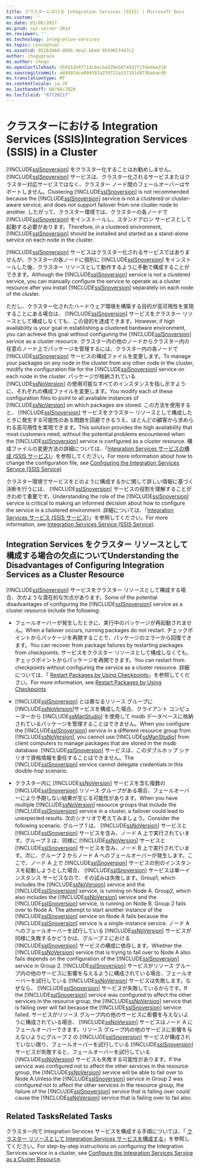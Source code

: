 ```yaml
---
title: クラスターにおける Integration Services (SSIS) | Microsoft Docs
ms.custom: ''
ms.date: 03/06/2017
ms.prod: sql-server-2014
ms.reviewer: ''
ms.technology: integration-services
ms.topic: conceptual
ms.assetid: 0216266d-d866-4ea2-bbeb-955965f4d7c2
author: chugugrace
ms.author: chugu
ms.openlocfilehash: 450553e97713c0acba329e5874932f1fdedee310
ms.sourcegitcommit: ad4d92dce894592a259721a1571b1d8736abacdb
ms.translationtype: MT
ms.contentlocale: ja-JP
ms.lasthandoff: 08/04/2020
ms.locfileid: "87720217"
---
```

# <a name="integration-services-ssis-in-a-cluster"></a><span data-ttu-id="fe8d7-102">クラスターにおける Integration Services (SSIS)</span><span class="sxs-lookup"><span data-stu-id="fe8d7-102">Integration Services (SSIS) in a Cluster</span></span>
  <span data-ttu-id="fe8d7-103">[!INCLUDE[ssISnoversion](../../includes/ssisnoversion-md.md)] をクラスター化することはお勧めしません。 [!INCLUDE[ssISnoversion](../../includes/ssisnoversion-md.md)] サービスは、クラスター化されるサービスまたはクラスター対応サービスではなく、クラスター ノード間のフェールオーバーはサポートしません。</span><span class="sxs-lookup"><span data-stu-id="fe8d7-103">Clustering [!INCLUDE[ssISnoversion](../../includes/ssisnoversion-md.md)] is not recommended because the [!INCLUDE[ssISnoversion](../../includes/ssisnoversion-md.md)] service is not a clustered or cluster-aware service, and does not support failover from one cluster node to another.</span></span> <span data-ttu-id="fe8d7-104">したがって、クラスター環境では、クラスターの各ノードで [!INCLUDE[ssISnoversion](../../includes/ssisnoversion-md.md)] をインストールし、スタンドアロン サービスとして起動する必要があります。</span><span class="sxs-lookup"><span data-stu-id="fe8d7-104">Therefore, in a clustered environment, [!INCLUDE[ssISnoversion](../../includes/ssisnoversion-md.md)] should be installed and started as a stand-alone service on each node in the cluster.</span></span>  
  
 <span data-ttu-id="fe8d7-105">[!INCLUDE[ssISnoversion](../../includes/ssisnoversion-md.md)] サービスはクラスター化されるサービスではありませんが、クラスターの各ノードに個別に [!INCLUDE[ssISnoversion](../../includes/ssisnoversion-md.md)] をインストールした後、クラスター リソースとして動作するように手動で構成することができます。</span><span class="sxs-lookup"><span data-stu-id="fe8d7-105">Although the [!INCLUDE[ssISnoversion](../../includes/ssisnoversion-md.md)] service is not a clustered service, you can manually configure the service to operate as a cluster resource after you install [!INCLUDE[ssISnoversion](../../includes/ssisnoversion-md.md)] separately on each node of the cluster.</span></span>  
  
 <span data-ttu-id="fe8d7-106">ただし、クラスター化されたハードウェア環境を構築する目的が高可用性を実現することにある場合は、 [!INCLUDE[ssISnoversion](../../includes/ssisnoversion-md.md)] サービスをクラスター リソースとして構成しなくても、この目的を達成できます。</span><span class="sxs-lookup"><span data-stu-id="fe8d7-106">However, if high availability is your goal in establishing a clustered hardware environment, you can achieve this goal without configuring the [!INCLUDE[ssISnoversion](../../includes/ssisnoversion-md.md)] service as a cluster resource.</span></span>  <span data-ttu-id="fe8d7-107">クラスター内の他のノードからクラスター内の任意のノード上でパッケージを管理するには、クラスター内の各ノードで [!INCLUDE[ssISnoversion](../../includes/ssisnoversion-md.md)] サービスの構成ファイルを変更します。</span><span class="sxs-lookup"><span data-stu-id="fe8d7-107">To manage your packages on any node in the cluster from any other node in the cluster, modify the configuration file for the [!INCLUDE[ssISnoversion](../../includes/ssisnoversion-md.md)] service on each node in the cluster.</span></span> <span data-ttu-id="fe8d7-108">パッケージが格納されている [!INCLUDE[ssNoVersion](../../includes/ssnoversion-md.md)] の使用可能なすべてのインスタンスを指し示すように、それぞれの構成ファイルを変更します。</span><span class="sxs-lookup"><span data-stu-id="fe8d7-108">You modify each of these configuration files to point to all available instances of [!INCLUDE[ssNoVersion](../../includes/ssnoversion-md.md)] on which packages are stored.</span></span> <span data-ttu-id="fe8d7-109">この方法を使用すると、 [!INCLUDE[ssISnoversion](../../includes/ssisnoversion-md.md)] サービスをクラスター リソースとして構成したときに発生する可能性のある問題を回避できるうえ、ほとんどの顧客から求められる高可用性を実現できます。</span><span class="sxs-lookup"><span data-stu-id="fe8d7-109">This solution provides the high availability that most customers need, without the potential problems encountered when the [!INCLUDE[ssISnoversion](../../includes/ssisnoversion-md.md)] service is configured as a cluster resource.</span></span> <span data-ttu-id="fe8d7-110">構成ファイルの変更方法の詳細については、「[Integration Services サービスの構成 (SSIS サービス)](integration-services-service-ssis-service.md)」を参照してください。</span><span class="sxs-lookup"><span data-stu-id="fe8d7-110">For more information about how to change the configuration file, see [Configuring the Integration Services Service &#40;SSIS Service&#41;](integration-services-service-ssis-service.md)</span></span>  
  
 <span data-ttu-id="fe8d7-111">クラスター環境でサービスをどのように構成するかに関して詳しい情報に基づく決断を行うには、 [!INCLUDE[ssISnoversion](../../includes/ssisnoversion-md.md)] サービスの役割を理解することがきわめて重要です。</span><span class="sxs-lookup"><span data-stu-id="fe8d7-111">Understanding the role of the [!INCLUDE[ssISnoversion](../../includes/ssisnoversion-md.md)] service is critical to making an informed decision about how to configure the service in a clustered environment.</span></span> <span data-ttu-id="fe8d7-112">詳細については、「[Integration Services サービス (SSIS サービス)](integration-services-service-ssis-service.md)」を参照してください。</span><span class="sxs-lookup"><span data-stu-id="fe8d7-112">For more information, see [Integration Services Service &#40;SSIS Service&#41;](integration-services-service-ssis-service.md).</span></span>  
  
## <a name="understanding-the-disadvantages-of-configuring-integration-services-as-a-cluster-resource"></a><span data-ttu-id="fe8d7-113">Integration Services をクラスター リソースとして構成する場合の欠点について</span><span class="sxs-lookup"><span data-stu-id="fe8d7-113">Understanding the Disadvantages of Configuring Integration Services as a Cluster Resource</span></span>  
 <span data-ttu-id="fe8d7-114">[!INCLUDE[ssISnoversion](../../includes/ssisnoversion-md.md)] サービスをクラスター リソースとして構成する場合、次のような潜在的な欠点があります。</span><span class="sxs-lookup"><span data-stu-id="fe8d7-114">Some of the potential disadvantages of configuring the [!INCLUDE[ssISnoversion](../../includes/ssisnoversion-md.md)] service as a cluster resource include the following:</span></span>  
  
-   <span data-ttu-id="fe8d7-115">フェールオーバーが発生したときに、実行中のパッケージが再起動されません。</span><span class="sxs-lookup"><span data-stu-id="fe8d7-115">When a failover occurs, running packages do not restart.</span></span> <span data-ttu-id="fe8d7-116">チェックポイントからパッケージを再開することで、パッケージのエラーから回復できます。</span><span class="sxs-lookup"><span data-stu-id="fe8d7-116">You can recover from package failures by restarting packages from checkpoints.</span></span> <span data-ttu-id="fe8d7-117">サービスをクラスター リソースとして構成しなくても、チェックポイントからパッケージを再開できます。</span><span class="sxs-lookup"><span data-stu-id="fe8d7-117">You can restart from checkpoints without configuring the service as a cluster resource.</span></span> <span data-ttu-id="fe8d7-118">詳細については、「 [Restart Packages by Using Checkpoints](../packages/restart-packages-by-using-checkpoints.md)」を参照してください。</span><span class="sxs-lookup"><span data-stu-id="fe8d7-118">For more information, see [Restart Packages by Using Checkpoints](../packages/restart-packages-by-using-checkpoints.md).</span></span>  
  
-   <span data-ttu-id="fe8d7-119">[!INCLUDE[ssISnoversion](../../includes/ssisnoversion-md.md)] とは異なるリソース グループに [!INCLUDE[ssNoVersion](../../includes/ssnoversion-md.md)]サービスを構成した場合、クライアント コンピューターから [!INCLUDE[ssManStudio](../../includes/ssmanstudio-md.md)] を使用して msdb データベースに格納されているパッケージを管理することはできません。</span><span class="sxs-lookup"><span data-stu-id="fe8d7-119">When you configure the [!INCLUDE[ssISnoversion](../../includes/ssisnoversion-md.md)] service in a different resource group from [!INCLUDE[ssNoVersion](../../includes/ssnoversion-md.md)], you cannot use [!INCLUDE[ssManStudio](../../includes/ssmanstudio-md.md)] from client computers to manage packages that are stored in the msdb database.</span></span> <span data-ttu-id="fe8d7-120">[!INCLUDE[ssISnoversion](../../includes/ssisnoversion-md.md)] サービスは、このダブルホップ シナリオで資格情報を委任することはできません。</span><span class="sxs-lookup"><span data-stu-id="fe8d7-120">The [!INCLUDE[ssISnoversion](../../includes/ssisnoversion-md.md)] service cannot delegate credentials in this double-hop scenario.</span></span>  
  
-   <span data-ttu-id="fe8d7-121">クラスター内に [!INCLUDE[ssNoVersion](../../includes/ssnoversion-md.md)] サービスを含む複数の [!INCLUDE[ssISnoversion](../../includes/ssisnoversion-md.md)] リソース グループがある場合、フェールオーバーにより予期しない結果が生じる可能性があります。</span><span class="sxs-lookup"><span data-stu-id="fe8d7-121">When you have multiple [!INCLUDE[ssNoVersion](../../includes/ssnoversion-md.md)] resource groups that include the [!INCLUDE[ssISnoversion](../../includes/ssisnoversion-md.md)] service in a cluster, a failover could lead to unexpected results.</span></span> <span data-ttu-id="fe8d7-122">次のシナリオで考えてみましょう。</span><span class="sxs-lookup"><span data-stu-id="fe8d7-122">Consider the following scenario.</span></span> <span data-ttu-id="fe8d7-123">グループ 1 は、 [!INCLUDE[ssNoVersion](../../includes/ssnoversion-md.md)] サービスと [!INCLUDE[ssISnoversion](../../includes/ssisnoversion-md.md)] サービスを含み、ノード A 上で実行されています。グループ 2 は、同様に [!INCLUDE[ssNoVersion](../../includes/ssnoversion-md.md)] サービスと [!INCLUDE[ssISnoversion](../../includes/ssisnoversion-md.md)] サービスを含み、ノード B 上で実行されています。次に、グループ 2 からノード A へのフェールオーバーが発生します。ここで、ノード A 上で [!INCLUDE[ssISnoversion](../../includes/ssisnoversion-md.md)] サービスの別のインスタンスを起動しようとした場合、 [!INCLUDE[ssISnoversion](../../includes/ssisnoversion-md.md)] サービスは単一インスタンス サービスなので、その試みは失敗します。</span><span class="sxs-lookup"><span data-stu-id="fe8d7-123">Group1, which includes the [!INCLUDE[ssNoVersion](../../includes/ssnoversion-md.md)] service and the [!INCLUDE[ssISnoversion](../../includes/ssisnoversion-md.md)] service, is running on Node A. Group2, which also includes the [!INCLUDE[ssNoVersion](../../includes/ssnoversion-md.md)] service and the [!INCLUDE[ssISnoversion](../../includes/ssisnoversion-md.md)] service, is running on Node B. Group 2 fails over to Node A. The attempt to start another instance of the [!INCLUDE[ssISnoversion](../../includes/ssisnoversion-md.md)] service on Node A fails because the [!INCLUDE[ssISnoversion](../../includes/ssisnoversion-md.md)] service is a single-instance service.</span></span> <span data-ttu-id="fe8d7-124">ノード A へのフェールオーバーを試行している [!INCLUDE[ssNoVersion](../../includes/ssnoversion-md.md)] サービスが同様に失敗するかどうかは、グループ 2 における [!INCLUDE[ssISnoversion](../../includes/ssisnoversion-md.md)] サービスの構成に依存します。</span><span class="sxs-lookup"><span data-stu-id="fe8d7-124">Whether the [!INCLUDE[ssNoVersion](../../includes/ssnoversion-md.md)] service that is trying to fail over to Node A also fails depends on the configuration of the [!INCLUDE[ssISnoversion](../../includes/ssisnoversion-md.md)] service in Group 2.</span></span> <span data-ttu-id="fe8d7-125">[!INCLUDE[ssISnoversion](../../includes/ssisnoversion-md.md)] サービスがリソース グループ内の他のサービスに影響を与えるように構成されている場合、フェールオーバーを試行している [!INCLUDE[ssNoVersion](../../includes/ssnoversion-md.md)] サービスは失敗します。なぜなら、 [!INCLUDE[ssISnoversion](../../includes/ssisnoversion-md.md)] サービスが失敗しているからです。</span><span class="sxs-lookup"><span data-stu-id="fe8d7-125">If the [!INCLUDE[ssISnoversion](../../includes/ssisnoversion-md.md)] service was configured to affect the other services in the resource group, the [!INCLUDE[ssNoVersion](../../includes/ssnoversion-md.md)] service that is failing over will fail because the [!INCLUDE[ssISnoversion](../../includes/ssisnoversion-md.md)] service failed.</span></span> <span data-ttu-id="fe8d7-126">サービスがリソース グループ内の他のサービスに影響を与えないように構成されている場合、 [!INCLUDE[ssNoVersion](../../includes/ssnoversion-md.md)] サービスはノード A にフェールオーバーできます。リソース グループ内の他のサービスに影響を与えないようにグループ 2 の [!INCLUDE[ssISnoversion](../../includes/ssisnoversion-md.md)] サービスが構成されていない限り、フェールオーバーを試行している [!INCLUDE[ssISnoversion](../../includes/ssisnoversion-md.md)] サービスが失敗すると、フェールオーバーを試行している [!INCLUDE[ssNoVersion](../../includes/ssnoversion-md.md)] サービスも失敗する可能性があります。</span><span class="sxs-lookup"><span data-stu-id="fe8d7-126">If the service was configured not to affect the other services in the resource group, the [!INCLUDE[ssNoVersion](../../includes/ssnoversion-md.md)] service will be able to fail over to Node A.Unless the [!INCLUDE[ssISnoversion](../../includes/ssisnoversion-md.md)] service in Group 2 was configured not to affect the other services in the resource group, the failure of the [!INCLUDE[ssISnoversion](../../includes/ssisnoversion-md.md)] service that is failing over could cause the [!INCLUDE[ssNoVersion](../../includes/ssnoversion-md.md)] service that is failing over to fail also.</span></span>  
  
## <a name="related-tasks"></a><span data-ttu-id="fe8d7-127">Related Tasks</span><span class="sxs-lookup"><span data-stu-id="fe8d7-127">Related Tasks</span></span>  
 <span data-ttu-id="fe8d7-128">クラスター内で Integration Services サービスを構成する手順については、「 [クラスター リソースとして Integration Services サービスを構成する](../configure-the-integration-services-service-as-a-cluster-resource.md)」を参照してください。</span><span class="sxs-lookup"><span data-stu-id="fe8d7-128">For step-by-step instructions on configuring the Integration Services service in a cluster, see [Configure the Integration Services Service as a Cluster Resource](../configure-the-integration-services-service-as-a-cluster-resource.md).</span></span>  
  
  
